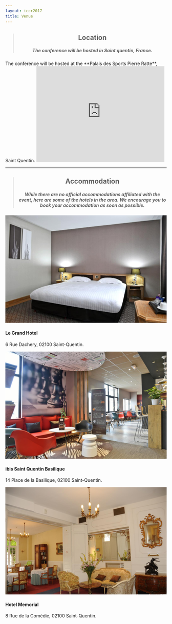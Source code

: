 ```yaml
---
layout: iccr2017
title: Venue
---
```


<div class="card card-inverse card-warning mb-3 text-center">
  <div class="card-block">
    <blockquote class="card-blockquote">
    <h2 class="card-title" align="center">Location</h2>
      <h5 class="card-title" align="center">The conference will be hosted in Saint quentin, France.</h5>
    </blockquote>
  </div>
</div>

<div class="row">
    <div class="col-md-6">
The conference will be hosted at the **Palais des Sports Pierre Ratte**, Saint Quentin.

<iframe src="https://www.google.com/maps/embed?pb=!1m18!1m12!1m3!1d2572.6529394862173!2d3.292005915709706!3d49.84897837939687!2m3!1f0!2f0!3f0!3m2!1i1024!2i768!4f13.1!3m3!1m2!1s0x47e8188086c4ffe1%3A0x5fde11bc19e37f1a!2sPalais+des+Sports+Pierre+Ratte!5e0!3m2!1sen!2sfr!4v1504272766987" width="400" height="300" frameborder="0" style="border:0" allowfullscreen></iframe>

</div>
    <!-- <div class="col-md-6">
The November 23, the conference will be hosted at INSSET, University of Picardie Jules Verne, Saint Quentin.

<iframe src="https://www.google.com/maps/embed?pb=!1m18!1m12!1m3!1d2573.303272355455!2d3.2980757157092704!3d49.83675887939546!2m3!1f0!2f0!3f0!3m2!1i1024!2i768!4f13.1!3m3!1m2!1s0x47dd477555b8cd6b%3A0x3b86cc0cb5acd0a0!2sINSSET+-+Advanced+Institute+of+Science+and+Technology!5e0!3m2!1sen!2sfr!4v1504272902258" width="400" height="300" frameborder="0" style="border:0" allowfullscreen></iframe>
</div>
</div> -->

---

<div class="card card-inverse card-info mb-3 text-center">
  <div class="card-block">
    <blockquote class="card-blockquote">
    <h2 class="card-title" align="center">Accommodation</h2>
      <h5 class="card-title" align="center">While there are no official accommodations affiliated with the event, here are some of the hotels in the area. We encourage you to book your accommodation as soon as possible.</h5>
    </blockquote>
  </div>
</div>

<div class="card-deck">
  <div class="card">
    <img class="card-img-top" src="/images/hotel/grandhotel.jpg" alt="Card image cap">
    <div class="card-block">
      <h4 class="card-title">Le Grand Hotel</h4>
      <p class="card-text">6 Rue Dachery, 02100 Saint-Quentin.</p>
    </div>
  </div>
  <div class="card">
    <img class="card-img-top" src="/images/hotel/ibis.jpg" alt="Card image cap">
    <div class="card-block">
      <h4 class="card-title">ibis Saint Quentin Basilique</h4>
      <p class="card-text">14 Place de la Basilique, 02100 Saint-Quentin.</p>
    </div>
  </div>
  <div class="card">
    <img class="card-img-top" src="/images/hotel/memorial.jpg" alt="Card image cap">
    <div class="card-block">
      <h4 class="card-title">Hotel Memorial</h4>
      <p class="card-text">8 Rue de la Comédie, 02100 Saint-Quentin.</p>
    </div>
  </div>
</div>
